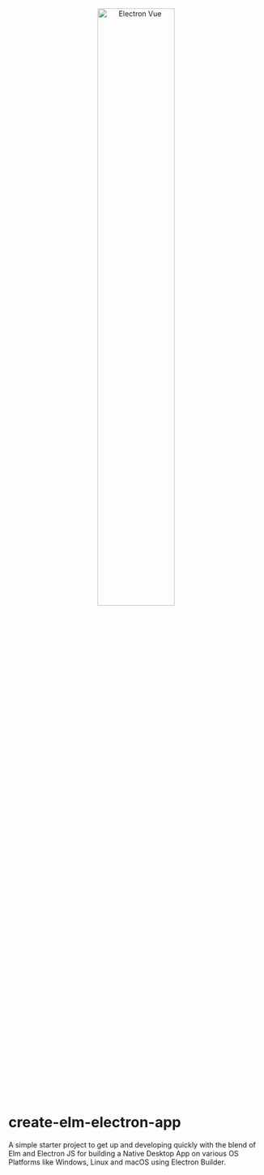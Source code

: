 <div align="center">
<img alt="Electron Vue" src="https://raw.githubusercontent.com/soulehshaikh99/repo-icons/master/svg/Electron_Vue.svg" width="55%" />
</div>

# create-elm-electron-app
A simple starter project to get up and developing quickly with the blend of Elm and Electron JS for building a Native Desktop App on various OS Platforms like Windows, Linux and macOS using Electron Builder.
